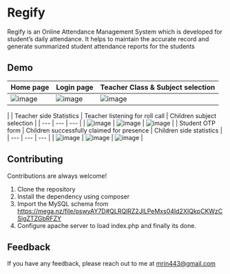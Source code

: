 
# Regify

Regify is an Online Attendance Management System which is
developed for student’s daily attendance. It helps to maintain the accurate record and generate summarized student attendance reports for the
students

## Demo

| Home page | Login page | Teacher Class & Subject selection |
| --- | --- | --- |
| ![image](https://github.com/MCoder86A/Regify/assets/56883128/0a78558d-8dca-4731-b40a-f27a92e37a96) | ![image](https://github.com/MCoder86A/Regify/assets/56883128/f7d45c6f-523a-49a6-a90c-8e64bb7a30d7) | ![image](https://github.com/MCoder86A/Regify/assets/56883128/d72c18f7-8160-48f4-90c1-faedbbba9fb7)
 |
 | Teacher side Statistics | Teacher listening for roll call | Children subject selection |
| --- | --- | --- |
| ![image](https://github.com/MCoder86A/Regify/assets/56883128/396bab07-f382-4935-beb6-6840baf9ed1f) | ![image](https://github.com/MCoder86A/Regify/assets/56883128/bf783cc9-3dc9-42b2-8bf4-69af5bc21085) | ![image](https://github.com/MCoder86A/Regify/assets/56883128/26f119fa-9ed2-412e-9659-3de597746b16)
 |
 | Student OTP form | Children successfully claimed for presence | Children side statistics |
| --- | --- | --- |
| ![image](https://github.com/MCoder86A/Regify/assets/56883128/c9840119-7320-4604-839d-4dc0836dd926) | ![image](https://github.com/MCoder86A/Regify/assets/56883128/d4a4169d-b94f-4854-b265-e4f4992e7a56) | ![image](https://github.com/MCoder86A/Regify/assets/56883128/659c2324-abdd-48bd-95b2-b035e592cac4) |
## Contributing

Contributions are always welcome!

1. Clone the repository
2. Install the dependency using composer
3. Import the MySQL schema from https://mega.nz/file/pswyAY7D#QLRQlRZ2JlLPeMxs04Id2XIQkpCKWzCSigZTZGbRFZY
4. Configure apache server to load index.php and finally its done.
## Feedback

If you have any feedback, please reach out to me at mrin443@gmail.com

